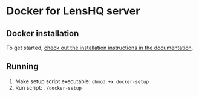 # Docker for LensHQ server

## Docker installation
To get started, [check out the installation
instructions in the
documentation](https://docs.docker.com/engine/installation/).

## Running
1. Make setup script executable: `chmod +x docker-setup`
2. Run script: `./docker-setup`
